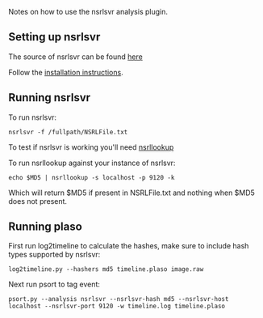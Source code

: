Notes on how to use the nsrlsvr analysis plugin.

## Setting up nsrlsvr

The source of nsrlsvr can be found [here](https://github.com/rjhansen/nsrlsvr)

Follow the [installation instructions](https://github.com/rjhansen/nsrlsvr/blob/master/INSTALL).

## Running nsrlsvr

To run nsrlsvr:
```
nsrlsvr -f /fullpath/NSRLFile.txt
```

To test if nsrlsvr is working you'll need [nsrllookup](https://github.com/rjhansen/nsrllookup)

To run nsrllookup against your instance of nsrlsvr:
```
echo $MD5 | nsrllookup -s localhost -p 9120 -k 
```

Which will return $MD5 if present in NSRLFile.txt and nothing when $MD5 does not present.

## Running plaso

First run log2timeline to calculate the hashes, make sure to include hash types supported by nsrlsvr:
```
log2timeline.py --hashers md5 timeline.plaso image.raw
```

Next run psort to tag event:
```
psort.py --analysis nsrlsvr --nsrlsvr-hash md5 --nsrlsvr-host localhost --nsrlsvr-port 9120 -w timeline.log timeline.plaso
```